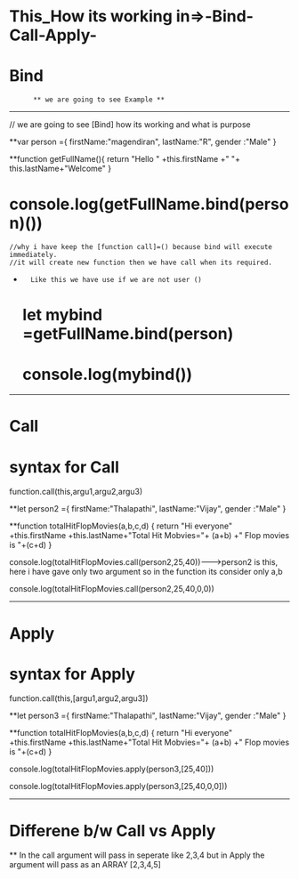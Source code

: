 # This_How its working in=>-Bind-Call-Apply-


# Bind

          ** we are going to see Example **
 
----------------------------------------------------------------------------------------------------------------------------

// we are going to see [Bind] how its working and what is purpose


**var person ={
    firstName:"magendiran",
    lastName:"R",
    gender :"Male"
    }
    
**function getFullName(){ 
      return   "Hello " +this.firstName +" "+ this.lastName+"Welcome"
     }
    
  # console.log(getFullName.bind(person)())
  
    //why i have keep the [function call]=() because bind will execute immediately. 
    //it will create new function then we have call when its required.

*       Like this we have use if we are not user ()
   # let mybind =getFullName.bind(person)
   # console.log(mybind())
    
----------------------------------------------------------------------------------------------------------
# Call


#   syntax for Call 

function.call(this,argu1,argu2,argu3)

**let person2 ={
    firstName:"Thalapathi",
    lastName:"Vijay",
    gender :"Male"
    }



**function totalHitFlopMovies(a,b,c,d) {
return "Hi everyone" +this.firstName +this.lastName+"Total Hit Mobvies="+ (a+b) +" Flop movies is "+(c+d)
}

console.log(totalHitFlopMovies.call(person2,25,40))--->person2 is this, here i have gave only two argument so in the function its consider only a,b

console.log(totalHitFlopMovies.call(person2,25,40,0,0))


---------------------------------------------------------------------------------------

# Apply 


#   syntax for Apply

function.call(this,[argu1,argu2,argu3])


**let person3 ={
    firstName:"Thalapathi",
    lastName:"Vijay",
    gender :"Male"
    }


**function totalHitFlopMovies(a,b,c,d) {
return "Hi everyone" +this.firstName +this.lastName+"Total Hit Mobvies="+ (a+b) +" Flop movies is "+(c+d)
}



console.log(totalHitFlopMovies.apply(person3,[25,40]))

console.log(totalHitFlopMovies.apply(person3,[25,40,0,0]))

--------------------------------------------------------------

# Differene b/w Call vs Apply 

** In the call argument will pass in seperate like 2,3,4 but in Apply the argument will pass as an ARRAY [2,3,4,5]










